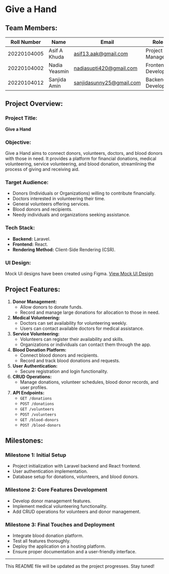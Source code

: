 # Give a Hand

## Team Members:
| Roll Number  | Name          | Email                     | Role               |
|--------------|---------------|---------------------------|--------------------|
| 20220104005  | Asif A Khuda  | asif13.aak@gmail.com      | Project Manager    |
| 20220104002  | Nadia Yeasmin | nadiasupti420@gmail.com   | Frontend Developer |
| 20220104012  | Sanjida Amin  | sanjidasunny25@gmail.com  | Backend Developer  |

## Project Overview:

### Project Title:
**Give a Hand**

### Objective:
Give a Hand aims to connect donors, volunteers, doctors, and blood donors with those in need. It provides a platform for financial donations, medical volunteering, service volunteering, and blood donation, streamlining the process of giving and receiving aid.

### Target Audience:
- Donors (Individuals or Organizations) willing to contribute financially.
- Doctors interested in volunteering their time.
- General volunteers offering services.
- Blood donors and recipients.
- Needy individuals and organizations seeking assistance.

### Tech Stack:
- **Backend:** Laravel.
- **Frontend:** React.
- **Rendering Method:** Client-Side Rendering (CSR).

### UI Design:
Mock UI designs have been created using Figma. 
[View Mock UI Design](https://l.facebook.com/l.php?u=https%3A%2F%2Fwww.figma.com%2Fdesign%2Fs8b9ZVAG1ZNGe7Qf9DP8cs%2Ftest%3Fnode-id%3D4-2%26t%3DyC2pjftxWdmgLY14-1%26fbclid%3DIwZXh0bgNhZW0CMTAAAR26D2bcPPP54zwFJaRrcVrHMpfT0Z4fWWaD2V2UGIYlQnFeUU6Cy474uYc_aem_4FopFpSsx60An605tai_KA&h=AT33xCJ9KGDCQ_gWqbb6mIpyR5CC_ZJvd1UQX18tpH68JxweVN9-2aVch4SE9GYik9w95sjpM_Jqgv7RIgUdh0se-QJiUQ7vS-LT42EmS5OWMtzn46W1MfO57r8zW7MVatpk9g)

## Project Features:
1. **Donor Management:**
   - Allow donors to donate funds.
   - Record and manage large donations for allocation to those in need.
2. **Medical Volunteering:**
   - Doctors can set availability for volunteering weekly.
   - Users can contact available doctors for medical assistance.
3. **Service Volunteering:**
   - Volunteers can register their availability and skills.
   - Organizations or individuals can contact them through the app.
4. **Blood Donation Platform:**
   - Connect blood donors and recipients.
   - Record and track blood donations and requests.
5. **User Authentication:**
   - Secure registration and login functionality.
6. **CRUD Operations:**
   - Manage donations, volunteer schedules, blood donor records, and user profiles.
7. **API Endpoints:**
   - `GET /donations`
   - `POST /donations`
   - `GET /volunteers`
   - `POST /volunteers`
   - `GET /blood-donors`
   - `POST /blood-donors`

## Milestones:

### Milestone 1: Initial Setup
- Project initialization with Laravel backend and React frontend.
- User authentication implementation.
- Database setup for donations, volunteers, and blood donors.

### Milestone 2: Core Features Development
- Develop donor management features.
- Implement medical volunteering functionality.
- Add CRUD operations for volunteers and donor management.

### Milestone 3: Final Touches and Deployment
- Integrate blood donation platform.
- Test all features thoroughly.
- Deploy the application on a hosting platform.
- Ensure proper documentation and a user-friendly interface.

---
This README file will be updated as the project progresses. Stay tuned!

